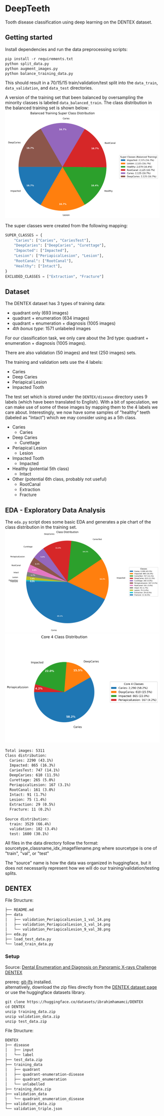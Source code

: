 # DeepTeeth

Tooth disease classification using deep learning on the DENTEX dataset.

## Getting started
Install dependencies and run the data preprocessing scripts:

```
pip install -r requirements.txt
python split_data.py 
python augment_images.py 
python balance_training_data.py 
```

This should result in a 70/15/15 train/validation/test split into the `data_train`, `data_validation`, and `data_test` directories.  

A version of the training set that been balanced by oversampling the minority classes is labeled `data_balanced_train`. The class distribution in the balanced training set is shown below:
![Balanced Training Set Class Distribution](figures/balanced_training_super_class_distribution.png)

The super classes were created from the following mapping:
```python
SUPER_CLASSES = {
    "Caries": ["Caries", "CariesTest"],
    "DeepCaries": ["DeepCaries", "Curettage"],
    "Impacted": ["Impacted"],
    "Lesion": ["PeriapicalLesion", "Lesion"],
    "RootCanal": ["RootCanal"],
    "Healthy": ["Intact"],
}
EXCLUDED_CLASSES = ["Extraction", "Fracture"]
```

## Dataset

The DENTEX dataset has 3 types of training data:
- quadrant only (693 images)
- quadrant + enumeration (634 images)
- quadrant + enumeration + diagnosis (1005 images)
- *4th bonus type*: 1571 unlabeled images

For our classification task, we only care about the 3rd type: quadrant + enumeration + diagnosis (1005 images).

There are also validation (50 images) and test (250 images) sets. 

The training and validation sets use the 4 labels:
- Caries
- Deep Caries
- Periapical Lesion
- Impacted Tooth

<!-- core_map = {
    "Caries": ["Caries", "Curettage"],
    "Deep Caries": ["Curettage"],
    "Periapical Lesion": ["RootCanal"],
    "Impacted": ["Impacted"],
} -->

The test set which is stored under the `DENTEX/disease` directory uses 9 labels (which have been translated to English). With a bit of speculation, we can make use of some of these images by mapping them to the 4 labels we care about. Interestingly, we now have some samples of "healthy" teeth (labeled as "Intact") which we may consider using as a 5th class.
- Caries
    - Caries
- Deep Caries
    - Curettage
- Periapical Lesion
    - Lesion
- Impacted Tooth
    - Impacted
- Healthy (potential 5th class)
    - Intact
- Other (potential 6th class, probably not useful)
    - RootCanal
    - Extraction
    - Fracture

## EDA - Exploratory Data Analysis
The `eda.py` script does some basic EDA and generates a pie chart of the class distribution in the training set.
![Pie chart of class distribution in training set](figures/class_distribution.png)
![Core 4 Class Distribution](figures/core4_class_distribution.png)
```
Total images: 5311
Class distribution:
  Caries: 2290 (43.1%)
  Impacted: 865 (16.3%)
  CariesTest: 747 (14.1%)
  DeepCaries: 610 (11.5%)
  Curettage: 265 (5.0%)
  PeriapicalLesion: 167 (3.1%)
  RootCanal: 161 (3.0%)
  Intact: 91 (1.7%)
  Lesion: 75 (1.4%)
  Extraction: 29 (0.5%)
  Fracture: 11 (0.2%)

Source distribution:
  train: 3529 (66.4%)
  validation: 182 (3.4%)
  test: 1600 (30.1%)
```


All files in the data directory follow the format:
sourcetype_classname_idx_imagefilename.png
where sourcetype is one of "train", "val", or "test"

The "source" name is how the data was organized in huggingface, but it does not necessarily represent how we will do our training/validation/testing splits.


## DENTEX 
File Structure:
```
├── README.md
├── data
│   ├── validation_PeriapicalLesion_1_val_14.png
│   ├── validation_PeriapicalLesion_1_val_14.png
│   └── validation_PeriapicalLesion_9_val_38.png
├── eda.py
├── load_test_data.py
└── load_train_data.py
```


### Setup

Source: [Dental Enumeration and Diagnosis on Panoramic X-rays Challenge DENTEX](https://huggingface.co/datasets/ibrahimhamamci/DENTEX)

prereq: [git-lfs](https://git-lfs.com/) installed.  
alternatively, download the zip files directly from the [DENTEX dataset page](https://huggingface.co/datasets/ibrahimhamamci/DENTEX) or use the huggingface datasets library.

```
git clone https://huggingface.co/datasets/ibrahimhamamci/DENTEX
cd DENTEX
unzip training_data.zip
unzip validation_data.zip
unzip test_data.zip
```

File Structure:
```
DENTEX
├── disease
│   ├── input
│   └── label
├── test_data.zip
├── training_data
│   ├── quadrant
│   ├── quadrant-enumeration-disease
│   ├── quadrant_enumeration
│   └── unlabelled
├── training_data.zip
├── validation_data
│   └── quadrant_enumeration_disease
├── validation_data.zip
└── validation_triple.json
```